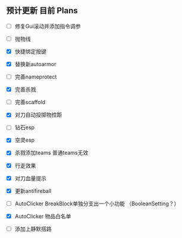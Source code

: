 ## 预计更新 目前	Plans 

- [ ] 修复Gui滚动并添加指令调参

- [ ] 抛物线

- [x] 快捷绑定按键

- [x] 替换新autoarmor

- [ ] 完善nameprotect

- [x] 完善杀戮

- [ ] 完善scaffold

- [x] 对刀自动投掷物控距

- [ ] 钻石esp

- [x] 空灵esp

- [x] 杀戮添加teams 普通teams无效

- [x] 行走效果

- [x] 对刀血量提示 

- [x] 更新antifireball

- [ ] AutoClicker BreakBlock单独分支出一个小功能 （BooleanSetting？）

- [x] AutoClicker 物品白名单

- [ ] 添加上静默搭路
